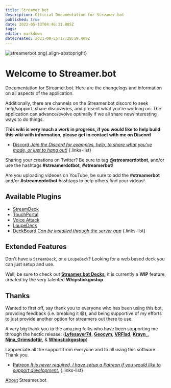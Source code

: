 ```yaml
---
title: Streamer.bot
description: Official Documentation for Streamer.bot
published: true
date: 2022-05-13T04:46:31.885Z
tags: 
editor: markdown
dateCreated: 2021-08-25T17:28:59.469Z
---
```


![streamerbot.png](/logos/streamerbot.png){.align-abstopright}

# Welcome to Streamer.bot

Documentation for Streamer.bot. Here are the changelogs and information on all aspects of the application.

Additionally, there are channels on the Streamer.bot discord to seek help/support, share discoveries, and present what you're working on.  The application can advance/evolve optimally if we all share new/interesting ways to do things.

**This wiki is very much a work in progress, if you would like to help build this wiki with information, please get in contact with me on Discord**

* [Discord *Join the Discord for examples, help, to share what you've made, or just to hang out!*](https://discord.streamer.bot)
{.links-list}

Sharing your creations on Twitter? Be sure to tag **@streamerdotbot**, and/or use the hashtags **#streamerdotbot**, **#streamerbot**!

Are you uploading videoes on YouTube, be sure to add the **#streamerbot** and/or **#streamerdotbot** hashtags to help others find your videos!

## Available Plugins

* [StreamDeck](https://github.com/nate1280/streamdeck-Streamer.bot)
* [TouchPortal](https://www.christophecvb.com/touch-portal/plugins/streamer-bot)
* [Voice Attack](https://github.com/nate1280/voiceattack-Streamer.bot)
* [LoupeDeck](https://github.com/XeroxDev/Loupedeck-plugin-StreamerBot)
* [DeckBoard *Can be installed through the server app*](https://github.com/rivafarabi/streamerbot-deckboard)
{.links-list}

## Extended Features

Don't have a `StreamDeck`, or a `LoupeDeck`? Looking for a web based deck you can just setup and use.

Well, be sure to check out **[Streamer.bot Decks](https://streamer.bot/user/decks)**, it is currently a **WIP** feature, created by the very talented **Whipstickgostop**

## Thanks

Wanted to first off, say thank you to everyone who has been using this bot, providing feedback (i.e. breaking it 😁), and being supportive of my efforts to just provide another option for streamers out there to use.

A very big thank you to the amazing folks who have been supporting me through the hectic release: 
(**[Lyfesaver74](https://twitch.tv/lyfesaver74)**, **[Geocym](https://twitch.tv/geocym)**, **[VRFlad](https://twitch.tv/vrflad)**, **[Krayn_](https://twitch.tv/krayn_)**, **[Njna_Grimsdottir](https://twitch.tv/njna_grimsdottir)**, & **[Whipstickgostop](https://twitch.tv/whipstickgostop)**)

I appreciate all the support from everyone and to all using this software.  Thank you.

* [Patreon *It is never required, I have setup a Patreon if you would like to support development.*](https://patreon.com/nate1280)
{.links-list}

[About](/About) Streamer.bot